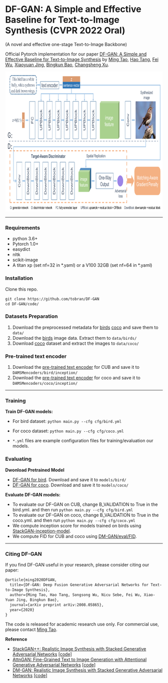 # DF-GAN: A Simple and Effective Baseline for Text-to-Image Synthesis (CVPR 2022 Oral)

(A novel and effective one-stage Text-to-Image Backbone)

Official Pytorch implementation for our paper [DF-GAN: A Simple and Effective Baseline for Text-to-Image Synthesis](https://arxiv.org/abs/2008.05865) by [Ming Tao](https://scholar.google.com/citations?user=5GlOlNUAAAAJ=en), [Hao Tang](https://scholar.google.com/citations?user=9zJkeEMAAAAJ&hl=en), [Fei Wu](https://scholar.google.com/citations?user=tgeCjhEAAAAJ&hl=en), [Xiaoyuan Jing](https://scholar.google.com/citations?hl=en&user=2IInQAgAAAAJ), [Bingkun Bao](https://scholar.google.com/citations?user=lDppvmoAAAAJ&hl=en), [Changsheng Xu](https://scholar.google.com/citations?user=hI9NRDkAAAAJ). 

<img src="framework.png" width="900px" height="448px"/>

---
### Requirements
- python 3.6+
- Pytorch 1.0+
- easydict
- nltk
- scikit-image
- A titan xp (set nf=32 in *.yaml) or a V100 32GB (set nf=64 in *.yaml)
### Installation

Clone this repo.
```
git clone https://github.com/tobran/DF-GAN
cd DF-GAN/code/
```

### Datasets Preparation
1. Download the preprocessed metadata for [birds](https://drive.google.com/open?id=1O_LtUP9sch09QH3s_EBAgLEctBQ5JBSJ) [coco](https://drive.google.com/open?id=1rSnbIGNDGZeHlsUlLdahj0RJ9oo6lgH9) and save them to `data/`
2. Download the [birds](http://www.vision.caltech.edu/visipedia/CUB-200-2011.html) image data. Extract them to `data/birds/`
3. Download [coco](http://cocodataset.org/#download) dataset and extract the images to `data/coco/`


### Pre-trained text encoder
1. Download the [pre-trained text encoder](https://drive.google.com/open?id=1GNUKjVeyWYBJ8hEU-yrfYQpDOkxEyP3V) for CUB and save it to `DAMSMencoders/bird/inception/`
2. Download the [pre-trained text encoder](https://drive.google.com/open?id=1zIrXCE9F6yfbEJIbNP5-YrEe2pZcPSGJ) for coco and save it to `DAMSMencoders/coco/inception/`

---
### Training

**Train DF-GAN models:**
  - For bird dataset: `python main.py --cfg cfg/bird.yml`
  - For coco dataset: `python main.py --cfg cfg/coco.yml`

- `*.yml` files are example configuration files for training/evaluation our models.

### Evaluating

**Dwonload Pretrained Model**
- [DF-GAN for bird](https://drive.google.com/file/d/1svVTyKWj5B1J82rEiZILUS289DsmT6U7/view?usp=sharing). Download and save it to `models/bird/`
- [DF-GAN for coco](https://drive.google.com/file/d/15llod5eTjjdzDTXQroJG_eh2c-GrW9H7/view?usp=sharing). Download and save it to `models/coco/`

**Evaluate DF-GAN models:**

- To evaluate our DF-GAN on CUB, change B_VALIDATION to True in the bird.yml. and then run `python main.py --cfg cfg/bird.yml`
- To evaluate our DF-GAN on coco, change B_VALIDATION to True in the coco.yml. and then run `python main.py --cfg cfg/coco.yml`
- We compute inception score for models trained on birds using [StackGAN-inception-model](https://github.com/hanzhanggit/StackGAN-inception-model).
- We compute FID for CUB and coco using [DM-GAN/eval/FID](https://github.com/MinfengZhu/DM-GAN/tree/master/eval/FID). 

---
### Citing DF-GAN

If you find DF-GAN useful in your research, please consider citing our paper:

```
@article{ming2020DFGAN,
  title={DF-GAN: Deep Fusion Generative Adversarial Networks for Text-to-Image Synthesis},
  author={Ming Tao, Hao Tang, Songsong Wu, Nicu Sebe, Fei Wu, Xiao-Yuan Jing, Bingkun Bao},
  journal={arXiv preprint arXiv:2008.05865},
  year={2020}
}
```
The code is released for academic research use only. For commercial use, please contact [Ming Tao](mingtao2000@126.com).

**Reference**

- [StackGAN++: Realistic Image Synthesis with Stacked Generative Adversarial Networks](https://arxiv.org/abs/1710.10916) [[code]](https://github.com/hanzhanggit/StackGAN-v2)
- [AttnGAN: Fine-Grained Text to Image Generation with Attentional Generative Adversarial Networks](https://openaccess.thecvf.com/content_cvpr_2018/papers/Xu_AttnGAN_Fine-Grained_Text_CVPR_2018_paper.pdf) [[code]](https://github.com/taoxugit/AttnGAN)
- [DM-GAN: Realistic Image Synthesis with Stacked Generative Adversarial Networks](https://arxiv.org/abs/1904.01310) [[code]](https://github.com/MinfengZhu/DM-GAN)

